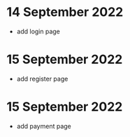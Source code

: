 # 14 September 2022
- add login page

# 15 September 2022
- add register page

# 15 September 2022
- add payment page